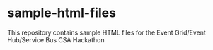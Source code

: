 # sample-html-files
This repository contains sample HTML files for the Event Grid/Event Hub/Service Bus CSA Hackathon
